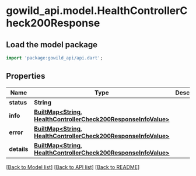 # gowild_api.model.HealthControllerCheck200Response

## Load the model package
```dart
import 'package:gowild_api/api.dart';
```

## Properties
Name | Type | Description | Notes
------------ | ------------- | ------------- | -------------
**status** | **String** |  | [optional] 
**info** | [**BuiltMap&lt;String, HealthControllerCheck200ResponseInfoValue&gt;**](HealthControllerCheck200ResponseInfoValue.md) |  | [optional] 
**error** | [**BuiltMap&lt;String, HealthControllerCheck200ResponseInfoValue&gt;**](HealthControllerCheck200ResponseInfoValue.md) |  | [optional] 
**details** | [**BuiltMap&lt;String, HealthControllerCheck200ResponseInfoValue&gt;**](HealthControllerCheck200ResponseInfoValue.md) |  | [optional] 

[[Back to Model list]](../README.md#documentation-for-models) [[Back to API list]](../README.md#documentation-for-api-endpoints) [[Back to README]](../README.md)


